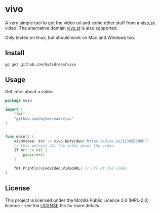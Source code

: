 # vivo

A very simple tool to get the video url and some other stuff from a [vivo.sx](https://vivo.sx) video.
The alternative domain [vivo.st](https://vivo.st) is also supported.

Only tested on linux, but should work on Mac and Windows too.

## Install

```bash
go get github.com/bytedream/vivo
```

## Usage

Get infos about a video:
```go
package main

import (
    "fmt"
    "github.com/bytedream/vivo"
)


func main() {
    vivoVideo, err := vivo.GetVideo("https://vivo.sx/1234567890")
    // this extract all the infos about the video
    if err != nil {
        panic(err)
    }

    fmt.Println(vivoVideo.VideoURL) // url of the video
}
```

## License

This project is licensed under the Mozilla Public Licence 2.0 (MPL-2.0) licence - see the [LICENSE](LICENCE) file for more details
